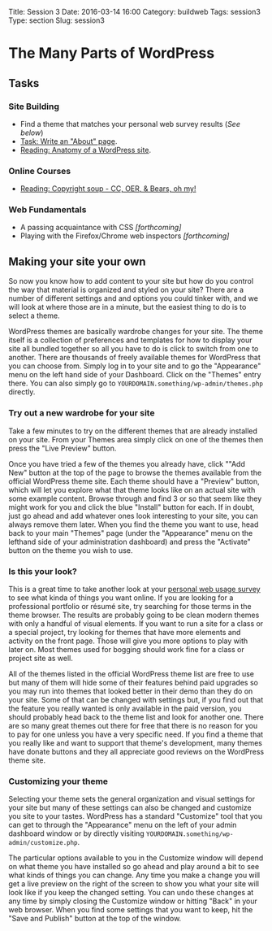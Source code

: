 Title: Session 3
Date: 2016-03-14 16:00
Category: buildweb
Tags: session3
Type: section
Slug: session3

# The Many Parts of WordPress

## Tasks

### Site Building
* Find a theme that matches your personal web survey results (*See below*)
* [Task: Write an "About" page](./createabout.html).
* [Reading: Anatomy of a WordPress site](./wordpressanatomy.html).

### Online Courses
* [Reading: Copyright soup - CC, OER, &amp; Bears, oh my!](./copyrightsoup.html)

### Web Fundamentals
* A passing acquaintance with CSS *[forthcoming]*
* Playing with the Firefox/Chrome web inspectors *[forthcoming]*

## Making your site your own

So now you know how to add content to your site but how do you control the way that material is organized and styled on your site? There are a number of different settings and and options you could tinker with, and we will look at where those are in a minute, but the easiest thing to do is to select a theme.

WordPress themes are basically wardrobe changes for your site. The theme itself is a collection of preferences and templates for how to display your site all bundled together so all you have to do is click to switch from one to another. There are thousands of freely available themes for WordPress that you can choose from. Simply log in to your site and to go the "Appearance" menu on the left hand side of your Dashboard. Click on the "Themes" entry there. You can also simply go to `YOURDOMAIN.something/wp-admin/themes.php` directly.

### Try out a new wardrobe for your site
Take a few minutes to try on the different themes that are already installed on your site. From your Themes area simply click on one of the themes then press the "Live Preview" button. 

Once you have tried a few of the themes you already have, click ""Add New" button at the top of the page to browse the themes available from the official WordPress theme site. Each theme should have a "Preview" button, which will let you explore what that theme looks like on an actual site with some example content. Browse through and find 3 or so that seem like they might work for you and click the blue "Install" button for each. If in doubt, just go ahead and add whatever ones look interesting to your site, you can always remove them later.  When you find the theme you want to use, head back to your main "Themes" page (under the "Appearance" menu on the lefthand side of your administration dashboard) and press the "Activate" button on the theme you wish to use.

### Is this your look?

This is a great time to take another look at your [personal web usage survey](./websurvey.html) to see what kinda of things you want online. If you are looking for a professional portfolio or résumé site, try searching for those terms in the theme browser. The results are probably going to be clean modern themes with only a handful of visual elements. If you want to run a site for a class or a special project, try looking for themes that have more elements and activity on the front page. Those will give you more options to play with later on. Most themes used for bogging should work fine for a class or project site as well. 

All of the themes listed in the official WordPress theme list are free to use but many of them will hide some of their features behind paid upgrades so you may run into themes that looked better in their demo than they do on your site. Some of that can be changed with settings but, if you find out that the feature you really wanted is only available in the paid version, you should probably head back to the theme list and look for another one. There are so many great themes out there for free that there is no reason for you to pay for one unless you have a very specific need. If you find a theme that you really like and want to support that theme's development, many themes have donate buttons and they all appreciate good reviews on the WordPress theme site.

### Customizing your theme

Selecting your theme sets the general organization and visual settings for your site but many of these settings can also be changed and customize you site to your tastes. WordPress has a standard "Customize" tool that you can get to through the "Appearance" menu on the left of your admin dashboard window or by directly visiting `YOURDOMAIN.something/wp-admin/customize.php`.  

The particular options available to you in the Customize window will depend on what theme you have installed so go ahead and play around a bit to see what kinds of things you can change. Any time you make a change you will get a live preview on the right of the screen to show you what your site will look like if you keep the changed setting. You can undo these changes at any time by simply closing the Customize window or hitting "Back" in your web browser. When you find some settings that you want to keep, hit the "Save and Publish" button at the top of the window.
